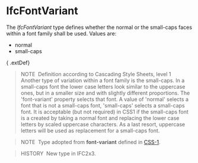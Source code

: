 IfcFontVariant
==============

The _IfcFontVariant_ type defines whether the normal or the small-caps faces within a font family shall be used. Values are:

* normal 
* small-caps 

{ .extDef}
> NOTE&nbsp; Definition according to Cascading Style Sheets, level 1  
> Another type of variation within a font family is the small-caps. In a small-caps font the lower case letters look similar to the uppercase ones, but in a smaller size and with slightly different proportions. The 'font-variant' property selects that font. A value of 'normal' selects a font that is not a small-caps font, 'small-caps' selects a small-caps font. It is acceptable (but not required) in CSS1 if the small-caps font is a created by taking a normal font and replacing the lower case letters by scaled uppercase characters. As a last resort, uppercase letters will be used as replacement for a small-caps font.

> NOTE&nbsp; Type adopted from **font-variant** defined in [CSS-1](../../../bibliography.htm#CSS1).

> HISTORY&nbsp; New type in IFC2x3.
